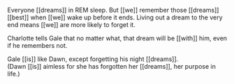 Everyone [[dreams]] in REM sleep. But [[we]] remember those [[dreams]] [[best]] when [[we]] wake up before it ends. Living out a dream to the very end means [[we]] are more likely to forget it.  
  
Charlotte tells Gale that no matter what, that dream will be [[with]] him, even if he remembers not.  
  
Gale [[is]] like Dawn, except forgetting his night [[dreams]].  
(Dawn [[is]] aimless for she has forgotten her [[dreams]], her purpose in life.)